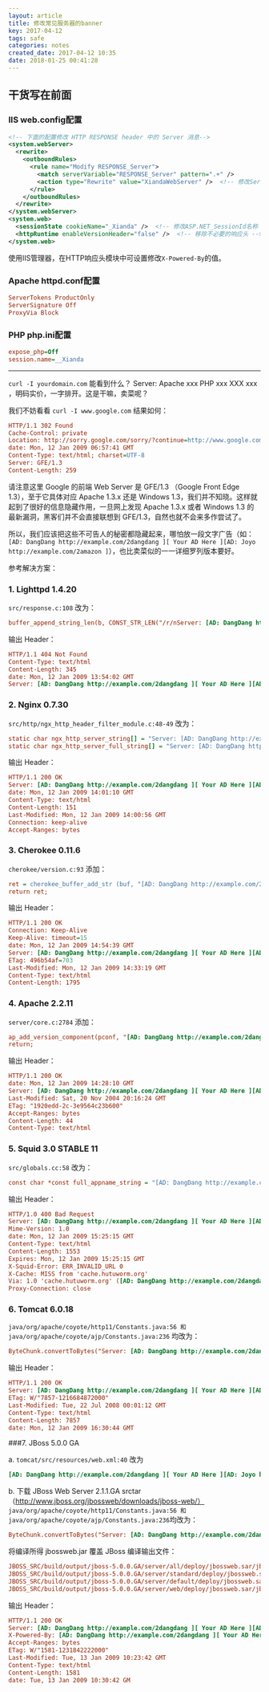 ```yaml
---
layout: article
title: 修改常见服务器的banner
key: 2017-04-12
tags: safe
categories: notes
created_date: 2017-04-12 10:35
date: 2018-01-25 00:41:28
---
```


## 干货写在前面
### IIS web.config配置 
```xml
<!-- 下面的配置修改 HTTP RESPONSE header 中的 Server 消息-->
<system.webServer>
  <rewrite>
    <outboundRules>
      <rule name="Modify RESPONSE_Server">
        <match serverVariable="RESPONSE_Server" pattern=".+" />
        <action type="Rewrite" value="XiandaWebServer" />  <!-- 修改Server值 -->
      </rule>
    </outboundRules>
  </rewrite>
</system.webServer>
<system.web>
  <sessionState cookieName="_Xianda" />  <!-- 修改ASP.NET_SessionId名称 -->
  <httpRuntime enableVersionHeader="false" />  <!-- 移除不必要的响应头 -->
</system.web>
```
使用IIS管理器，在HTTP响应头模块中可设置修改`X-Powered-By`的值。

### Apache httpd.conf配置

```ini
ServerTokens ProductOnly
ServerSignature Off
ProxyVia Block
```
### PHP php.ini配置

```ini
expose_php=Off
session.name=__Xianda
```

<!--more-->

***
`curl -I yourdomain.com` 能看到什么？ Server: Apache xxx PHP xxx XXX xxx ，明码实价，一字排开。这是干嘛，卖菜呢？

我们不妨看看 `curl -I www.google.com` 结果如何：
```ini
HTTP/1.1 302 Found
Cache-Control: private
Location: http://sorry.google.com/sorry/?continue=http://www.google.com/
date: Mon, 12 Jan 2009 06:57:41 GMT
Content-Type: text/html; charset=UTF-8
Server: GFE/1.3
Content-Length: 259
```
请注意这里 Google 的前端 Web Server 是 GFE/1.3 （Google Front Edge 1.3），至于它具体对应 Apache 1.3.x 还是 Windows 1.3，我们并不知晓。这样就起到了很好的信息隐藏作用，一旦网上发现 Apache 1.3.x 或者 Windows 1.3 的最新漏洞，黑客们并不会直接联想到 GFE/1.3，自然也就不会来多作尝试了。

所以，我们应该把这些不可告人的秘密都隐藏起来，哪怕放一段文字广告（如：` [AD: DangDang http://example.com/2dangdang ][ Your AD Here ][AD: Joyo http://example.com/2amazon ]`），也比卖菜似的一一详细罗列版本要好。


参考解决方案：

### 1. Lighttpd 1.4.20

`src/response.c:108` 改为：
```ini
buffer_append_string_len(b, CONST_STR_LEN("/r/nServer: [AD: DangDang http://example.com/2dangdang ][ Your AD Here ][AD: Joyo http://example.com/2amazon ]"));
```
输出 Header：
```ini
HTTP/1.1 404 Not Found
Content-Type: text/html
Content-Length: 345
date: Mon, 12 Jan 2009 13:54:02 GMT
Server: [AD: DangDang http://example.com/2dangdang ][ Your AD Here ][AD: Joyo http://example.com/2amazon ]
```

### 2. Nginx 0.7.30

`src/http/ngx_http_header_filter_module.c:48-49` 改为：
```ini
static char ngx_http_server_string[] = "Server: [AD: DangDang http://example.com/2dangdang ][ Your AD Here ][AD: Joyo http://example.com/2amazon ]" CRLF;
static char ngx_http_server_full_string[] = "Server: [AD: DangDang http://example.com/2dangdang ][ Your AD Here ][AD: Joyo http://example.com/2amazon ]" CRLF;
```
输出 Header：
```ini
HTTP/1.1 200 OK
Server: [AD: DangDang http://example.com/2dangdang ][ Your AD Here ][AD: Joyo http://example.com/2amazon ]
date: Mon, 12 Jan 2009 14:01:10 GMT
Content-Type: text/html
Content-Length: 151
Last-Modified: Mon, 12 Jan 2009 14:00:56 GMT
Connection: keep-alive
Accept-Ranges: bytes
```

### 3. Cherokee 0.11.6

`cherokee/version.c:93` 添加：
```ini
ret = cherokee_buffer_add_str (buf, "[AD: DangDang http://example.com/2dangdang ][ Your AD Here ][AD: Joyo http://example.com/2amazon ]");
return ret;
```
输出 Header：
```ini
HTTP/1.1 200 OK
Connection: Keep-Alive
Keep-Alive: timeout=15
date: Mon, 12 Jan 2009 14:54:39 GMT
Server: [AD: DangDang http://example.com/2dangdang ][ Your AD Here ][AD: Joyo http://example.com/2amazon ]
ETag: 496b54af=703
Last-Modified: Mon, 12 Jan 2009 14:33:19 GMT
Content-Type: text/html
Content-Length: 1795
```


### 4. Apache 2.2.11

`server/core.c:2784` 添加：

```ini
ap_add_version_component(pconf, "[AD: DangDang http://example.com/2dangdang ][ Your AD Here ][AD: Joyo http://example.com/2amazon ]");
return;
```
输出 Header：
```ini
HTTP/1.1 200 OK
date: Mon, 12 Jan 2009 14:28:10 GMT
Server: [AD: DangDang http://example.com/2dangdang ][ Your AD Here ][AD: Joyo http://example.com/2amazon ]
Last-Modified: Sat, 20 Nov 2004 20:16:24 GMT
ETag: "1920edd-2c-3e9564c23b600"
Accept-Ranges: bytes
Content-Length: 44
Content-Type: text/html
```

### 5. Squid 3.0 STABLE 11

`src/globals.cc:58` 改为：
```ini
const char *const full_appname_string = "[AD: DangDang http://example.com/2dangdang ][ Your AD Here ][AD: Joyo http://example.com/2amazon ]";
```
输出 Header：
```ini
HTTP/1.0 400 Bad Request
Server: [AD: DangDang http://example.com/2dangdang ][ Your AD Here ][AD: Joyo http://example.com/2amazon ]
Mime-Version: 1.0
date: Mon, 12 Jan 2009 15:25:15 GMT
Content-Type: text/html
Content-Length: 1553
Expires: Mon, 12 Jan 2009 15:25:15 GMT
X-Squid-Error: ERR_INVALID_URL 0
X-Cache: MISS from 'cache.hutuworm.org'
Via: 1.0 'cache.hutuworm.org' ([AD: DangDang http://example.com/2dangdang ][ Your AD Here ][AD: Joyo http://example.com/2amazon ])
Proxy-Connection: close
```

### 6. Tomcat 6.0.18

`java/org/apache/coyote/http11/Constants.java:56 和 java/org/apache/coyote/ajp/Constants.java:236` 均改为：
```ini
ByteChunk.convertToBytes("Server: [AD: DangDang http://example.com/2dangdang ][ Your AD Here ][AD: Joyo http://example.com/2amazon ]" + CRLF);
```
输出 Header：
```ini
HTTP/1.1 200 OK
Server: [AD: DangDang http://example.com/2dangdang ][ Your AD Here ][AD: Joyo http://example.com/2amazon ]
ETag: W/"7857-1216684872000"
Last-Modified: Tue, 22 Jul 2008 00:01:12 GMT
Content-Type: text/html
Content-Length: 7857
date: Mon, 12 Jan 2009 16:30:44 GMT
```

###7. JBoss 5.0.0 GA

a. `tomcat/src/resources/web.xml:40` 改为
```ini
[AD: DangDang http://example.com/2dangdang ][ Your AD Here ][AD: Joyo http://example.com/2amazon ]
```

b. 下载 JBoss Web Server 2.1.1.GA srctar （http://www.jboss.org/jbossweb/downloads/jboss-web/）
`
java/org/apache/coyote/http11/Constants.java:56 和 java/org/apache/coyote/ajp/Constants.java:236 `均改为：
```ini
ByteChunk.convertToBytes("Server: [AD: DangDang http://example.com/2dangdang ][ Your AD Here ][AD: Joyo http://example.com/2amazon ]" + CRLF);
```
将编译所得 jbossweb.jar 覆盖 JBoss 编译输出文件：
```ini
JBOSS_SRC/build/output/jboss-5.0.0.GA/server/all/deploy/jbossweb.sar/jbossweb.jar
JBOSS_SRC/build/output/jboss-5.0.0.GA/server/standard/deploy/jbossweb.sar/jbossweb.jar
JBOSS_SRC/build/output/jboss-5.0.0.GA/server/default/deploy/jbossweb.sar/jbossweb.jar
JBOSS_SRC/build/output/jboss-5.0.0.GA/server/web/deploy/jbossweb.sar/jbossweb.jar
```
输出 Header：
```ini
HTTP/1.1 200 OK
Server: [AD: DangDang http://example.com/2dangdang ][ Your AD Here ][AD: Joyo http://example.com/2amazon ]
X-Powered-By: [AD: DangDang http://example.com/2dangdang ][ Your AD Here ][AD: Joyo http://example.com/2amazon ]
Accept-Ranges: bytes
ETag: W/"1581-1231842222000"
Last-Modified: Tue, 13 Jan 2009 10:23:42 GMT
Content-Type: text/html
Content-Length: 1581
date: Tue, 13 Jan 2009 10:30:42 GM
```
